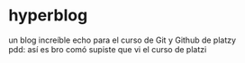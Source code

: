 # hyperblog
un blog increíble echo para el curso de Git y Github de platzy 
<br>
pdd: así es bro comó supiste que vi el curso de platzi
